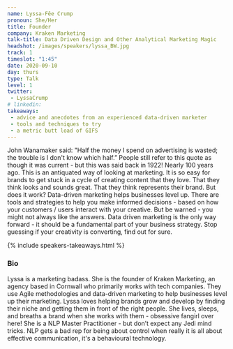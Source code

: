 ```yaml
---
name: Lyssa-Fêe Crump
pronoun: She/Her
title: Founder
company: Kraken Marketing
talk-title: Data Driven Design and Other Analytical Marketing Magic
headshot: /images/speakers/lyssa_BW.jpg
track: 1
timeslot: "1:45"
date: 2020-09-10
day: thurs
type: Talk
level: 1
twitter:
 - LyssaCrump
# linkedin: 
takeaways:
 - advice and anecdotes from an experienced data-driven marketer 
 - tools and techniques to try 
 - a metric butt load of GIFS
---
```


<p>John Wanamaker said: "Half the money I spend on advertising is wasted; the trouble is I don't know which half.”
People still refer to this quote as though it was current - but this was said back in 1922! Nearly 100 years ago. This is an antiquated way of looking at marketing. It is so easy for brands to get stuck in a cycle of creating content that they love. That they think looks and sounds great. That they think represents their brand. But does it work? 
Data-driven marketing helps businesses level up. There are tools and strategies to help you make informed decisions - based on how your customers / users interact with your creative. But be warned - you might not always like the answers. Data driven marketing is the only way forward - it should be a fundamental part of your business strategy. Stop guessing if your creativity is converting, find out for sure.
</p>

{% include speakers-takeaways.html %}

<h3>Bio</h3>
<p>Lyssa is a marketing badass. She is the founder of Kraken Marketing, an agency based in Cornwall who primarily works with tech companies. They use Agile methodologies and data-driven marketing to help businesses level up their marketing. Lyssa loves helping brands grow and develop by finding their niche and getting them in front of the right people. She lives, sleeps, and breaths a brand when she works with them - obsessive fangirl over here! She is a NLP Master Practitioner - but don’t expect any Jedi mind tricks. NLP gets a bad rep for being about control when really it is all about effective communication, it's a behavioural technology.</p>